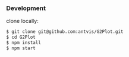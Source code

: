 ### Development

clone locally:

```sh
$ git clone git@github.com:antvis/G2Plot.git
$ cd G2Plot
$ npm install
$ npm start
```